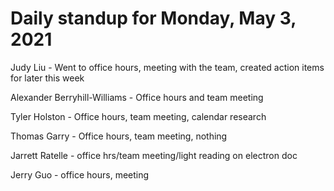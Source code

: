 # Daily standup for Monday, May 3, 2021

Judy Liu - Went to office hours, meeting with the team, created action items for later this week

Alexander Berryhill-Williams - Office hours and team meeting

Tyler Holston - Office hours, team meeting, calendar research

Thomas Garry - Office hours, team meeting, nothing

Jarrett Ratelle - office hrs/team meeting/light reading on electron doc

Jerry Guo - office hours, meeting
